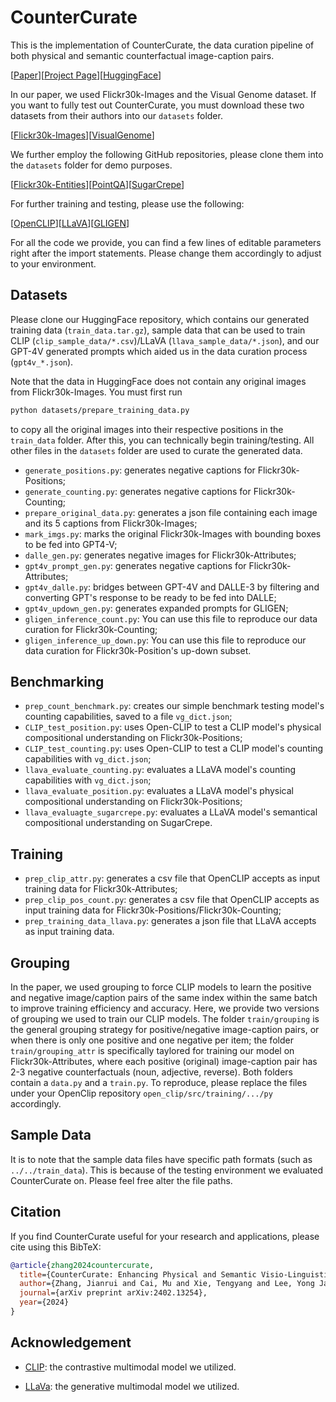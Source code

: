 # CounterCurate


This is the implementation of CounterCurate, the data curation pipeline of both physical and semantic counterfactual image-caption pairs.

\[[Paper](https://arxiv.org/abs/2402.13254)\]\[[Project Page](https://countercurate.github.io/)\]\[[HuggingFace](https://huggingface.co/datasets/HanSolo9682/Flickr30k-Counterfactuals)\]

In our paper, we used Flickr30k-Images and the Visual Genome dataset. If you want to fully test out CounterCurate, you must download these two datasets from their authors into our `datasets` folder.

\[[Flickr30k-Images](https://shannon.cs.illinois.edu/DenotationGraph/)\]\[[VisualGenome](https://homes.cs.washington.edu/~ranjay/visualgenome/api.html)\]

We further employ the following GitHub repositories, please clone them into the `datasets` folder for demo purposes.

\[[Flickr30k-Entities](https://github.com/BryanPlummer/flickr30k_entities)\]\[[PointQA](https://github.com/princetonvisualai/pointingqa/tree/main)\]\[[SugarCrepe](https://github.com/RAIVNLab/sugar-crepe)\]

For further training and testing, please use the following:

\[[OpenCLIP](https://github.com/mlfoundations/open_clip)\]\[[LLaVA](https://github.com/haotian-liu/LLaVA)\]\[[GLIGEN](https://github.com/gligen/GLIGEN)\]

For all the code we provide, you can find a few lines of editable parameters right after the import statements. Please change them accordingly to adjust to your environment.

## Datasets
Please clone our HuggingFace repository, which contains our generated training data (`train_data.tar.gz`), sample data that can be used to train CLIP (`clip_sample_data/*.csv`)/LLaVA (`llava_sample_data/*.json`), and our GPT-4V generated prompts which aided us in the data curation process (`gpt4v_*.json`).

Note that the data in HuggingFace does not contain any original images from Flickr30k-Images. You must first run
```bash
python datasets/prepare_training_data.py
```
to copy all the original images into their respective positions in the `train_data` folder. After this, you can technically begin training/testing. All other files in the `datasets` folder are used to curate the generated data.
- `generate_positions.py`: generates negative captions for Flickr30k-Positions;
- `generate_counting.py`: generates negative captions for Flickr30k-Counting;
- `prepare_original_data.py`: generates a json file containing each image and its 5 captions from Flickr30k-Images;
- `mark_imgs.py`: marks the original Flickr30k-Images with bounding boxes to be fed into GPT4-V;
- `dalle_gen.py`: generates negative images for Flickr30k-Attributes;
- `gpt4v_prompt_gen.py`: generates negative captions for Flickr30k-Attributes;
- `gpt4v_dalle.py`: bridges between GPT-4V and DALLE-3 by filtering and converting GPT's response to be ready to be fed into DALLE;
- `gpt4v_updown_gen.py`: generates expanded prompts for GLIGEN;
- `gligen_inference_count.py`: You can use this file to reproduce our data curation for Flickr30k-Counting;
- `gligen_inference_up_down.py`: You can use this file to reproduce our data curation for Flickr30k-Position's up-down subset.

## Benchmarking
- `prep_count_benchmark.py`: creates our simple benchmark testing model's counting capabilities, saved to a file `vg_dict.json`;
- `CLIP_test_position.py`: uses Open-CLIP to test a CLIP model's physical compositional understanding on Flickr30k-Positions;
- `CLIP_test_counting.py`: uses Open-CLIP to test a CLIP model's counting capabilities with `vg_dict.json`;
- `llava_evaluate_counting.py`: evaluates a LLaVA model's counting capabilities with `vg_dict.json`;
- `llava_evaluate_position.py`: evaluates a LLaVA model's physical compositional understanding on Flickr30k-Positions;
- `llava_evaluagte_sugarcrepe.py`: evaluates a LLaVA model's semantical compositional understanding on SugarCrepe.

## Training
- `prep_clip_attr.py`: generates a csv file that OpenCLIP accepts as input training data for Flickr30k-Attributes;
- `prep_clip_pos_count.py`: generates a csv file that OpenCLIP accepts as input training data for Flickr30k-Positions/Flickr30k-Counting;
- `prep_training_data_llava.py`: generates a json file that LLaVA accepts as input training data.

## Grouping
In the paper, we used grouping to force CLIP models to learn the positive and negative image/caption pairs of the same index within the same batch to improve training efficiency and accuracy. Here, we provide two versions of grouping we used to train our CLIP models. The folder `train/grouping` is the general grouping strategy for positive/negative image-caption pairs, or when there is only one positive and one negative per item; the folder `train/grouping_attr` is specifically taylored for training our model on Flickr30k-Attributes, where each positive (original) image-caption pair has 2-3 negative counterfactuals (noun, adjective, reverse). Both folders contain a `data.py` and a `train.py`. To reproduce, please replace the files under your OpenClip repository `open_clip/src/training/.../py` accordingly. 

## Sample Data
It is to note that the sample data files have specific path formats (such as `../../train_data`). This is because of the testing environment we evaluated CounterCurate on. Please feel free alter the file paths.

## Citation

If you find CounterCurate useful for your research and applications, please cite using this BibTeX:
```bibtex
@article{zhang2024countercurate,
  title={CounterCurate: Enhancing Physical and Semantic Visio-Linguistic Compositional Reasoning via Counterfactual Examples},
  author={Zhang, Jianrui and Cai, Mu and Xie, Tengyang and Lee, Yong Jae},
  journal={arXiv preprint arXiv:2402.13254},
  year={2024}
}
```



## Acknowledgement

- [CLIP](https://openai.com/research/clip): the contrastive multimodal model we utilized. 

- [LLaVa](https://llava-vl.github.io/):  the generative multimodal model we utilized. 

